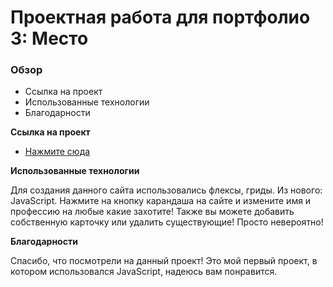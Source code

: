 # Проектная работа для портфолио 3: Место

### Обзор

* Ссылка на проект
* Использованные технологии
* Благодарности

**Ссылка на проект**

* [Нажмите сюда](https://gendrarium.github.io/mesto/index.html)

**Использованные технологии**

Для создания данного сайта использовались флексы, гриды. Из нового: JavaScript. Нажмите на кнопку карандаша на сайте и измените имя и профессию на любые какие захотите! Также вы можете добавить собственную карточку или удалить существующие! Просто невероятно!


**Благодарности**

Спасибо, что посмотрели на данный проект! Это мой первый проект, в котором использовался JavaScript, надеюсь вам понравится.
